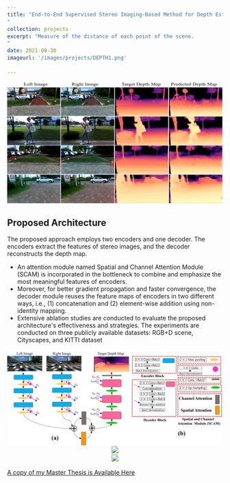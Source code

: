 ```yaml
---
title: "End-to-End Supervised Stereo Imaging-Based Method for Depth Estimation
"
collection: projects
excerpt: "Measure of the distance of each point of the scene.
"
date: 2021-08-30
imageurl: '/images/projects/DEPTH1.png'

---
```


<center><img src="/images/projects/DEPTH1.png"></center>

## Proposed Architecture

The proposed approach employs two encoders and one decoder. The encoders extract the features of stereo images, and the decoder reconstructs the depth map.
- An attention module named Spatial and Channel Attention Module (SCAM) is incorporated in the bottleneck to combine and emphasize the most meaningful features of encoders.
- Moreover, for better gradient propagation and faster convergence, the decoder module reuses the feature maps of encoders in two different ways, i.e., (1) concatenation and (2) element-wise addition using non-identity mapping.
- Extensive ablation studies are conducted to evaluate the proposed architecture's effectiveness and strategies. The experiments are conducted on three publicly available datasets: RGB+D scene, Cityscapes, and KITTI dataset

<center><img src="/images/projects/arch.png"></center>
<center><img src="/images/projects/R1.png"></center>
<center><img src="/images/projects/R2.png"></center>

 [A copy of my Master Thesis is Available Here](https://dl.jbnu.ac.kr/search/detail/CATTOT000000928374?location=AA000000#holdingTabAA000000)


